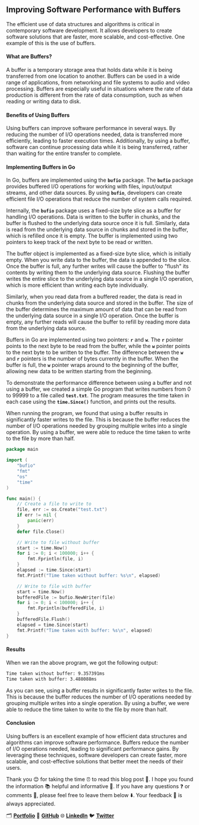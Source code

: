 ## Improving Software Performance with Buffers

The efficient use of data structures and algorithms is critical in contemporary software development. It allows developers to create software solutions that are faster, more scalable, and cost-effective. One example of this is the use of buffers.

#### **What are Buffers?**

A buffer is a temporary storage area that holds data while it is being transferred from one location to another. Buffers can be used in a wide range of applications, from networking and file systems to audio and video processing. Buffers are especially useful in situations where the rate of data production is different from the rate of data consumption, such as when reading or writing data to disk.

#### **Benefits of Using Buffers**

Using buffers can improve software performance in several ways. By reducing the number of I/O operations needed, data is transferred more efficiently, leading to faster execution times. Additionally, by using a buffer, software can continue processing data while it is being transferred, rather than waiting for the entire transfer to complete.

#### **Implementing Buffers in Go**

In Go, buffers are implemented using the **`bufio`** package. The **`bufio`** package provides buffered I/O operations for working with files, input/output streams, and other data sources. By using **`bufio`**, developers can create efficient file I/O operations that reduce the number of system calls required.

Internally, the **`bufio`** package uses a fixed-size byte slice as a buffer for handling I/O operations. Data is written to the buffer in chunks, and the buffer is flushed to the underlying data source once it is full. Similarly, data is read from the underlying data source in chunks and stored in the buffer, which is refilled once it is empty. The buffer is implemented using two pointers to keep track of the next byte to be read or written.

The buffer object is implemented as a fixed-size byte slice, which is initially empty. When you write data to the buffer, the data is appended to the slice. Once the buffer is full, any further writes will cause the buffer to "flush" its contents by writing them to the underlying data source. Flushing the buffer writes the entire slice to the underlying data source in a single I/O operation, which is more efficient than writing each byte individually.

Similarly, when you read data from a buffered reader, the data is read in chunks from the underlying data source and stored in the buffer. The size of the buffer determines the maximum amount of data that can be read from the underlying data source in a single I/O operation. Once the buffer is empty, any further reads will cause the buffer to refill by reading more data from the underlying data source.

Buffers in Go are implemented using two pointers: **`r`** and **`w`**. The **`r`** pointer points to the next byte to be read from the buffer, while the **`w`** pointer points to the next byte to be written to the buffer. The difference between the **`w`** and **`r`** pointers is the number of bytes currently in the buffer. When the buffer is full, the **`w`** pointer wraps around to the beginning of the buffer, allowing new data to be written starting from the beginning.

To demonstrate the performance difference between using a buffer and not using a buffer, we created a simple Go program that writes numbers from 0 to 99999 to a file called **`test.txt`**. The program measures the time taken in each case using the **`time.Since()`** function, and prints out the results.

When running the program, we found that using a buffer results in significantly faster writes to the file. This is because the buffer reduces the number of I/O operations needed by grouping multiple writes into a single operation. By using a buffer, we were able to reduce the time taken to write to the file by more than half.

```go
package main

import (
    "bufio"
    "fmt"
    "os"
    "time"
)

func main() {
    // Create a file to write to
    file, err := os.Create("test.txt")
    if err != nil {
        panic(err)
    }
    defer file.Close()

    // Write to file without buffer
    start := time.Now()
    for i := 0; i < 100000; i++ {
        fmt.Fprintln(file, i)
    }
    elapsed := time.Since(start)
    fmt.Printf("Time taken without buffer: %s\n", elapsed)

    // Write to file with buffer
    start = time.Now()
    bufferedFile := bufio.NewWriter(file)
    for i := 0; i < 100000; i++ {
        fmt.Fprintln(bufferedFile, i)
    }
    bufferedFile.Flush()
    elapsed = time.Since(start)
    fmt.Printf("Time taken with buffer: %s\n", elapsed)
}
```

#### **Results**

When we ran the above program, we got the following output:

```bash
Time taken without buffer: 9.357391ms
Time taken with buffer: 3.488088ms
```

As you can see, using a buffer results in significantly faster writes to the file. This is because the buffer reduces the number of I/O operations needed by grouping multiple writes into a single operation. By using a buffer, we were able to reduce the time taken to write to the file by more than half.

#### **Conclusion**

Using buffers is an excellent example of how efficient data structures and algorithms can improve software performance. Buffers reduce the number of I/O operations needed, leading to significant performance gains. By leveraging these techniques, software developers can create faster, more scalable, and cost-effective solutions that better meet the needs of their users.

Thank you 😊 for taking the time ⏰ to read this blog post 📖. I hope you found the information 📚 helpful and informative 🧠. If you have any questions ❓ or comments 💬, please feel free to leave them below ⬇️. Your feedback 📝 is always appreciated.

🗂️ **[Portfolio](https://iamrajiv.github.io/)** 🐙 **[GitHub](https://github.com/iamrajiv)** 🌐 **[LinkedIn](https://www.linkedin.com/in/iamrajivranjansingh)** 🐦 **[Twitter](https://twitter.com/therajiv)**
